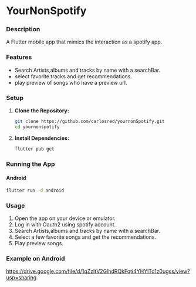 


# YourNonSpotify

### Description

A Flutter mobile app that mimics the interaction as a spotify app. 

### Features

- Search Artists,albums and tracks by name with a searchBar.
- select favorite tracks and get recommendations.
- play preview of songs who have a preview url.

### Setup

1. **Clone the Repository:**

    ```bash
    git clone https://github.com/carlosred/yournonSpotify.git
    cd yournonspotify
    ```

2. **Install Dependencies:**

    ```bash
    flutter pub get
    ```

### Running the App

#### Android

```bash
flutter run -d android
```


### Usage

1. Open the app on your device or emulator. 
2. Log in with Oauth2 using spotify account.
3. Search Artists,albums and tracks by name with a searchBar.
4. Select a few favorite songs and get the recommendations.
5. Play preview songs.

### Example on Android

https://drive.google.com/file/d/1qZzItV2GlhdRQkFqti4YHYlTo1z0ugss/view?usp=sharing





